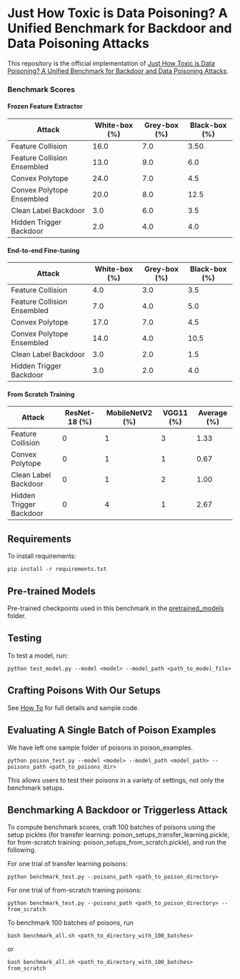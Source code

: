 # Just How Toxic is Data Poisoning? A Unified Benchmark for Backdoor and Data Poisoning Attacks

This repository is the official implementation of [Just How Toxic is Data Poisoning? A Unified Benchmark for Backdoor and Data Poisoning Attacks](https://arxiv.org/abs/2006.12557). 

### Benchmark Scores

#### Frozen Feature Extractor
| Attack                        | White-box (%)   | Grey-box (%)   | Black-box (%)|
| ------------------            |---------------- | -------------- |--------------|
|Feature Collision              | 16.0            | 7.0            | 3.50         |
|Feature Collision  Ensembled   | 13.0            | 9.0            | 6.0          |
|Convex Polytope                | 24.0            | 7.0            | 4.5          |
|Convex Polytope Ensembled      | 20.0            | 8.0            | 12.5         |
|Clean Label Backdoor           | 3.0             | 6.0            | 3.5          |
|Hidden Trigger Backdoor        | 2.0             | 4.0            | 4.0          |
    
#### End-to-end Fine-tuning
| Attack                        | White-box (%)     | Grey-box (%)   | Black-box (%) |
| ------------------            |----------------   | -------------- |-----------   |
|Feature Collision              | 4.0               | 3.0            | 3.5          |
|Feature Collision  Ensembled   | 7.0               | 4.0            | 5.0          |
|Convex Polytope                | 17.0              | 7.0            | 4.5          |
|Convex Polytope Ensembled      | 14.0              | 4.0            | 10.5         |
|Clean Label Backdoor           | 3.0               | 2.0            | 1.5          |
|Hidden Trigger Backdoor        | 3.0               | 2.0            | 4.0          |

#### From Scratch Training
| Attack                    | ResNet-18 (%)     | MobileNetV2 (%)   | VGG11 (%) | Average (%)|
| --------------------------| --------------    |-----------        |-----------|----------- |
|Feature Collision          |  0                |  1                |  3        |  1.33      |   
|Convex Polytope            |  0                |  1                |  1        |  0.67      |   
|Clean Label Backdoor       |  0                |  1                |  2        |  1.00      | 
|Hidden Trigger Backdoor    |  0                |  4                |  1        |  2.67      | 

## Requirements

To install requirements:

```setup
pip install -r requirements.txt
```

## Pre-trained Models

Pre-trained checkpoints used in this benchmark in the [pretrained_models](pretrained_models) folder.


## Testing

To test a model, run:

```test
python test_model.py --model <model> --model_path <path_to_model_file> 
```

## Crafting Poisons With Our Setups
See [How To](how_to.md) for full details and sample code.

## Evaluating A Single Batch of Poison Examples
We have left one sample folder of poisons in poison_examples.
```eval
python poison_test.py --model <model> --model_path <model_path> --poisons_path <path_to_poisons_dir>
```
This allows users to test their poisons in a variety of settings, not only the benchmark setups.

## Benchmarking A Backdoor or Triggerless Attack
To compute benchmark scores, craft 100 batches of poisons using the setup pickles (for transfer learning: poison_setups_transfer_learning.pickle, for from-scratch training: poison_setups_from_scratch.pickle), and run the following. 

For one trial of transfer learning poisons:
```eval
python benchmark_test.py --poisons_path <path_to_poison_directory>
```

For one trial of from-scratch training poisons:
```eval
python benchmark_test.py --poisons_path <path_to_poison_directory> --from_scratch
```

To benchmark 100 batches of poisons, run
```eval
bash benchmark_all.sh <path_to_directory_with_100_batches> 
``` 
or
```eval
bash benchmark_all.sh <path_to_directory_with_100_batches> from_scratch
``` 
